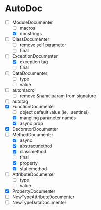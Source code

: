 # AutoDoc
- [ ] ModuleDocumenter
  - [ ] macros
  - [x] docstrings
- [ ] ClassDocumenter
  - [ ] remove self parameter
  - [ ] final
- [ ] ExceptionDocumenter
  - [x] exception tag
  - [ ] final
- [ ] DataDocumenter
  - [ ] type
  - [ ] value
- [ ] automacro
  - [ ] remove &name param from signature
- [ ] autotag
- [x] FunctionDocumenter
  - [ ] object default value (ie. _sentinel)
  - [x] mangling parameter names
  - [x] async prop
- [x] DecoratorDocumenter
- [ ] MethodDocumenter
  - [x] async
  - [x] abstractmethod
  - [x] classmethod
  - [ ] final
  - [x] property
  - [x] staticmethod
- [ ] AttributeDocumenter
  - [ ] type
  - [ ] value
- [x] PropertyDocumenter
- [ ] NewTypeAttributeDocumenter
- [ ] NewTypeDataDocumenter
